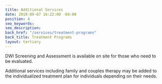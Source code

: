 ```yaml
---
title: Additional Services
date: 2018-09-07 16:22:00 -04:00
position: 4
seo_keywords: 
seo_description: 
back_href: "/services/treatment-programs"
back_title: Treatment Programs
layout: tertiary
---
```


DWI Screening and Assessment is available on site for those who need to be evaluated.

Additional services including family and couples therapy may be added to the individualized treatment plan for individuals depending on their needs.

